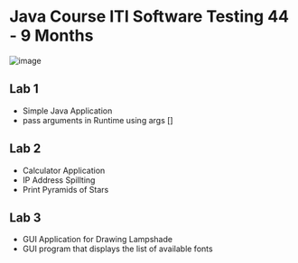 # Java Course ITI Software Testing 44 -  9 Months


![image](https://github.com/sohilaabdallaa/Java_ITI_9Month/assets/53753947/3715f5ec-d6d1-4d42-ae5c-f2c312cd6609)





## Lab 1
- Simple Java Application 
- pass arguments in Runtime using args []

## Lab 2
- Calculator Application
- IP Address Spillting
- Print Pyramids of Stars

## Lab 3 
- GUI Application for Drawing Lampshade
- GUI program that displays the list of available fonts 

